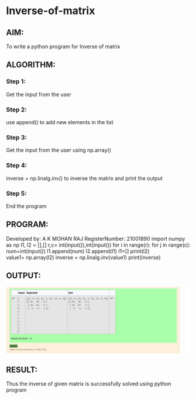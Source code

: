 # Inverse-of-matrix

## AIM:
To write a python program for Inverse of matrix
## ALGORITHM:
### Step 1:
Get the input from the user

### Step 2:
use append() to add new elements in the list
### Step 3:
Get the input from the user using np.array()
### Step 4:
inverse = np.linalg.inv() to inverse the matrix and print the output
### Step 5:
End the program

## PROGRAM:
Developed by: A K MOHAN RAJ
RegisterNumber: 21001890
import numpy as np
l1, l2 = [],[]
r,c= int(input()),int(input())
for i in range(r):
    for j in range(c):
        num=int(input())
        l1.append(num)
    l2.append(l1)
    l1=[]
print(l2)   
value1= np.array(l2)
inverse = np.linalg.inv(value1)
print(inverse)

## OUTPUT:
![git log](moahn1.png)
## RESULT:
Thus the inverse of given matrix is successfully solved using python program